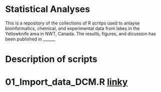 # Statistical Analyses 

This is a repository of the collections of R scritps used to anlayse bioinformatics, chemical, and experimental data from lakes in the Yellowknife area in NWT, Canada.  The results, figures, and dicussion has been published in ______

# Description of scripts
# 01_Import_data_DCM.R [linky](ykn_R_statistical_anlayses/01_Import_data_DCM.R)
